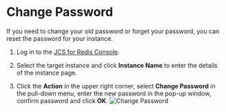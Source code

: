 # Change Password

If you need to change your old password or forget your password, you can reset the password for your instance.

1. Log in to the [JCS for Redis Console](https://redis-console.jdcloud.com/redis).

2. Select the target instance and click **Instance Name** to enter the details of the instance page.

3. Click the **Action** in the upper right corner, select **Change Password** in the pull-down menu, enter the new password in the pop-up window, confirm password and click **OK**.
![Change Password](../../../../image/Redis/modifiypw.jpg)
